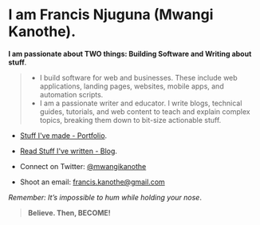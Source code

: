 # I am Francis Njuguna (Mwangi Kanothe).

**I am passionate about TWO things: Building Software and Writing about stuff**.

> - I build software for web and businesses. These include web applications, landing pages, websites, mobile apps, and automation scripts.
> - I am a passionate writer and educator. I write blogs, technical guides, tutorials, and web content to teach and explain complex topics, breaking them down to bit-size actionable stuff.

<!-- ![](https://komarev.com/ghpvc/?username=mwanginjuguna&color=84CC16) -->

- [Stuff I've made - Portfolio](https://mwanginjuguna.github.io/portfolio).

- [Read Stuff I've written - Blog](https://mwanginjuguna.github.io/blog).

- Connect on Twitter: [@mwangikanothe](https://twitter.com/mwangikanothe)
- Shoot an email: [francis.kanothe@gmail.com](mailto::francis.kanothe@gmail.com)

 _Remember: *It’s impossible to hum while holding your nose*_.

> **Believe. Then, BECOME!**


